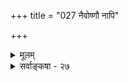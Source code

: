 +++
title = "027 नैवोष्णौ नापि"

+++
<details><summary>मूलम्</summary>

नैवोष्णौ नापि शीतौ क्षितिसततगती तत्र तोयादियोगात् शीतत्वादिप्रतीतिस्तदुपधिकतया तत्रतत्रैव दृष्टेः ।  
आयुर्वेदे तुषारो मरुदिति कथनं त्वद्भिराप्यायिकाभिर्वृद्धिह्रासौ समाद्यैर्भवत इति परं तच्चिकित्सानियत्यै ॥ २७ ॥
</details>

<details><summary>सर्वाङ्कषा - २७</summary>

श्रतप्रक्रियामनुसृत्य शब्दानन्तरं स्पर्शं निरूपयति – नैवेत्यादि । **क्षितिसततगती** = **क्षितिः** = पृथिवी, **सततगतिः** =वायुः । एतावुभौ नैव उष्णौ, नापि शीतौ । अतोऽनयोः स्पर्शयोः समावस्थायाः शब्दान्तरालाभात् ‘अनुष्णाशीतस्पर्शः' इति संज्ञा । **तत्र** = पृथिव्याम्, वायौ च **तोयादियोगात्** = जलसंबन्धात्, अग्निसंबन्धाच्च शीतत्वादिप्रतीतिः शीतत्वस्य, उष्णत्वस्य चानुभवः । कुतस्तयोर्न सहजतेत्यत्र-तत्र तत्र तदुपधिकतयैव **दृष्टेः** = तत्तत्समये, तत्तदवस्थायां वा अन्वयव्यतिरेकाभ्यां जलसंबन्धे शैत्यस्य, अग्निसंबन्धे औष्ण्यस्य चोपलंभात्, उभौ औपाधिक, अनुष्णाशीतस्पर्श एव सहज इत्यवगम्यते । **आयुर्वेद** = वैद्यशास्त्रे मरुत् **तुषारः** = शीतः इति कथनं तु आप्यायिकाभिः **अद्भिः** = वायोः पोषिकाभिः अद्भिः, न तु वायोः गुणः शैत्यमिति तेन सिद्ध्येत् । एतदपि समाद्यैः वृद्धिहासौ भवत **इति** =समेन वृद्धिः, विषमेन ह्रासः इति, **परम्** = केवलम् **तच्चिकित्सानियत्यै** = तेषाम् चिकित्साव्यस्थापनार्थम्, शीतवायुः, उष्णवायुरिति रोगनिदानं ज्ञात्वा चिकित्साक्रमनिश्चयार्थम्, न तु वायोर्गुणः शैत्यमिति बोधनाय, उष्णवायुरित्यपि व्यवहारदर्शनात् ॥ 

अयमाशयः - ' तत्सप्तधातु त्रिमलं द्वियोनि चतुर्विधाहारमयं शरीरम्' इति गर्भोपनिषत् । **तत्** = शरीरं **सप्तधातु** =रसरक्तमांसमेदोमज्जास्थिशुक्ररूपसप्तधात्वाधारकम्, **त्रिमलम्** = सत्त्वरजस्तमोमूलकश्लेष्मपित्तवातरूपत्रिमलविशिष्टम् । **द्वियोनि** =पुण्यपापनिदानकम् । **'चतुर्विधाहारमयम्** =भक्ष्यभोज्यपेयचोष्यरूपचतुविधाहारविकारम् इत्यर्थः । भक्ष्यस्थाने कुत्रचित् खाद्यपाठः । स्थूलतः पञ्चभूतात्मकं शरीरमिति सर्वे जानन्ति । वातपित्तश्लेष्मनाडीपरिज्ञानाद्रोगचिकित्सा आयुर्वेद प्रतिपाद्यते । वातनाड्याः मूलं तमः, पित्तनाड्या 

388. 

719 

[ अप्तेजसोः स्पर्शनिर्णयः ] 

स्यादुष्णः कृष्णवर्त्मा, सलिलमपि तथा शीतमस्तु प्रकृत्या 

स्पर्शोऽन्योऽप्यत्र दृष्टः; स तु भवतु रुमाक्षिप्तलावण्यवच्चेत् । मैवं संसृष्टवस्तूपधिनियततया तद्विवेकस्य युक्तेः 

प्रायः शीतो भवेतिप्रभृतिकमपि तद्दाहकत्वादिरोधात् ॥28॥ 



HPHE 

मूलं रजः, श्लेष्मनाड्या मूलं सत्त्वम्, क्रमात् ब्रह्मरुद्रविष्ण्वधिष्ठानकं च । वातादिप्रकोपाद्व्याधयो भवन्ति । आहारस्सर्वोऽपि पञ्चभूतविकार एव । पञ्चभूतानामपि असाधारणगुणास्सन्ति । ' वृद्धिस्समानैस्सर्वेषां विपरीतैर्विपर्ययः' इति शीतोष्णवाय्वाहारैः तत्तन्नाडीपोषणं शोषणं च ज्ञात्वा व्याध्युपशमौषधानि, आहारपथ्यानि च निर्णेयानीति आयुर्वेदशास्त्रस्य मूलस्वरूपम् । नात्र पञ्चभूतानां गुणव्यवस्थानिर्णयः परमोद्देश इति यथोक्त एव पृथिव्यादीनां स्पर्शनिर्णयः युक्तः ॥ २७ ॥
</details>
